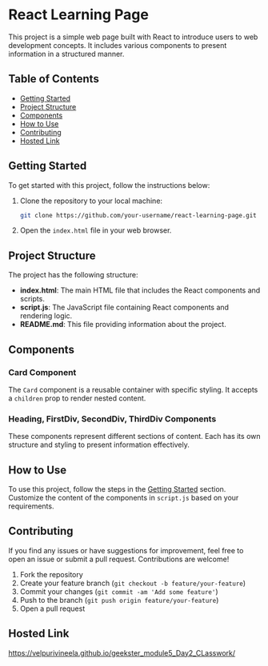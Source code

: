 # React Learning Page

This project is a simple web page built with React to introduce users to web development concepts. It includes various components to present information in a structured manner.

## Table of Contents

- [Getting Started](#getting-started)
- [Project Structure](#project-structure)
- [Components](#components)
- [How to Use](#how-to-use)
- [Contributing](#contributing)
- [Hosted Link](#hosted-link)

## Getting Started

To get started with this project, follow the instructions below:

1. Clone the repository to your local machine:

    ```bash
    git clone https://github.com/your-username/react-learning-page.git
    ```

2. Open the `index.html` file in your web browser.

## Project Structure

The project has the following structure:

- **index.html**: The main HTML file that includes the React components and scripts.
- **script.js**: The JavaScript file containing React components and rendering logic.
- **README.md**: This file providing information about the project.

## Components

### Card Component

The `Card` component is a reusable container with specific styling. It accepts a `children` prop to render nested content.

### Heading, FirstDiv, SecondDiv, ThirdDiv Components

These components represent different sections of content. Each has its own structure and styling to present information effectively.

## How to Use

To use this project, follow the steps in the [Getting Started](#getting-started) section. Customize the content of the components in `script.js` based on your requirements.

## Contributing

If you find any issues or have suggestions for improvement, feel free to open an issue or submit a pull request. Contributions are welcome!

1. Fork the repository
2. Create your feature branch (`git checkout -b feature/your-feature`)
3. Commit your changes (`git commit -am 'Add some feature'`)
4. Push to the branch (`git push origin feature/your-feature`)
5. Open a pull request

## Hosted Link

https://velpurivineela.github.io/geekster_module5_Day2_CLasswork/
